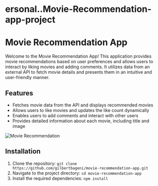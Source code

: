 # ersonal..Movie-Recommendation-app-project

# Movie Recommendation App

Welcome to the Movie Recommendation App! This application provides movie recommendations based on user preferences and allows users to interact by liking movies and adding comments. It utilizes data from an external API to fetch movie details and presents them in an intuitive and user-friendly manner.


## Features

- Fetches movie data from the API and displays recommended movies
- Allows users to like movies and updates the like count dynamically
- Enables users to add comments and interact with other users
- Provides detailed information about each movie, including title and image

![Movie Recommendation](images/movie-recommendation.jpg)

## Installation

1. Clone the repository: `git clone https://github.com/gilbertbageni/movie-recommendation-app.git`
2. Navigate to the project directory: `cd movie-recommendation-app`
3. Install the required dependencies: `npm install`

